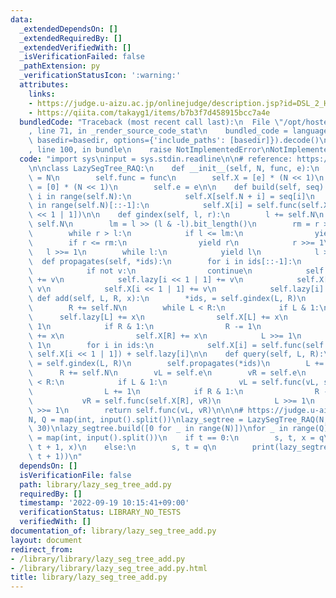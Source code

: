 ```yaml
---
data:
  _extendedDependsOn: []
  _extendedRequiredBy: []
  _extendedVerifiedWith: []
  _isVerificationFailed: false
  _pathExtension: py
  _verificationStatusIcon: ':warning:'
  attributes:
    links:
    - https://judge.u-aizu.ac.jp/onlinejudge/description.jsp?id=DSL_2_H
    - https://qiita.com/takayg1/items/b7b3f7d458915bcc7a4e
  bundledCode: "Traceback (most recent call last):\n  File \"/opt/hostedtoolcache/PyPy/3.7.13/x64/site-packages/onlinejudge_verify/documentation/build.py\"\
    , line 71, in _render_source_code_stat\n    bundled_code = language.bundle(stat.path,\
    \ basedir=basedir, options={'include_paths': [basedir]}).decode()\n  File \"/opt/hostedtoolcache/PyPy/3.7.13/x64/site-packages/onlinejudge_verify/languages/python.py\"\
    , line 100, in bundle\n    raise NotImplementedError\nNotImplementedError\n"
  code: "import sys\ninput = sys.stdin.readline\n\n# reference: https://qiita.com/takayg1/items/b7b3f7d458915bcc7a4e\n\
    \n\nclass LazySegTree_RAQ:\n    def __init__(self, N, func, e):\n        self.N\
    \ = N\n        self.func = func\n        self.X = [e] * (N << 1)\n        self.lazy\
    \ = [0] * (N << 1)\n        self.e = e\n\n    def build(self, seq):\n        for\
    \ i in range(self.N):\n            self.X[self.N + i] = seq[i]\n        for i\
    \ in range(self.N)[::-1]:\n            self.X[i] = self.func(self.X[i << 1], self.X[i\
    \ << 1 | 1])\n\n    def gindex(self, l, r):\n        l += self.N\n        r +=\
    \ self.N\n        lm = l >> (l & -l).bit_length()\n        rm = r >> (r & -r).bit_length()\n\
    \        while r > l:\n            if l <= lm:\n                yield l\n    \
    \        if r <= rm:\n                yield r\n            r >>= 1\n         \
    \   l >>= 1\n        while l:\n            yield l\n            l >>= 1\n\n  \
    \  def propagates(self, *ids):\n        for i in ids[::-1]:\n            v = self.lazy[i]\n\
    \            if not v:\n                continue\n            self.lazy[i << 1]\
    \ += v\n            self.lazy[i << 1 | 1] += v\n            self.X[i << 1] +=\
    \ v\n            self.X[i << 1 | 1] += v\n            self.lazy[i] = 0\n\n   \
    \ def add(self, L, R, x):\n        *ids, = self.gindex(L, R)\n        L += self.N\n\
    \        R += self.N\n        while L < R:\n            if L & 1:\n          \
    \      self.lazy[L] += x\n                self.X[L] += x\n                L +=\
    \ 1\n            if R & 1:\n                R -= 1\n                self.lazy[R]\
    \ += x\n                self.X[R] += x\n            L >>= 1\n            R >>=\
    \ 1\n        for i in ids:\n            self.X[i] = self.func(self.X[i << 1],\
    \ self.X[i << 1 | 1]) + self.lazy[i]\n\n    def query(self, L, R):\n        *ids,\
    \ = self.gindex(L, R)\n        self.propagates(*ids)\n        L += self.N\n  \
    \      R += self.N\n        vL = self.e\n        vR = self.e\n        while L\
    \ < R:\n            if L & 1:\n                vL = self.func(vL, self.X[L])\n\
    \                L += 1\n            if R & 1:\n                R -= 1\n     \
    \           vR = self.func(self.X[R], vR)\n            L >>= 1\n            R\
    \ >>= 1\n        return self.func(vL, vR)\n\n\n# https://judge.u-aizu.ac.jp/onlinejudge/description.jsp?id=DSL_2_H\n\
    N, Q = map(int, input().split())\nlazy_segtree = LazySegTree_RAQ(N, min, 1 <<\
    \ 30)\nlazy_segtree.build([0 for _ in range(N)])\nfor _ in range(Q):\n    t, *q\
    \ = map(int, input().split())\n    if t == 0:\n        s, t, x = q\n        lazy_segtree.add(s,\
    \ t + 1, x)\n    else:\n        s, t = q\n        print(lazy_segtree.query(s,\
    \ t + 1))\n"
  dependsOn: []
  isVerificationFile: false
  path: library/lazy_seg_tree_add.py
  requiredBy: []
  timestamp: '2022-09-19 10:15:41+09:00'
  verificationStatus: LIBRARY_NO_TESTS
  verifiedWith: []
documentation_of: library/lazy_seg_tree_add.py
layout: document
redirect_from:
- /library/library/lazy_seg_tree_add.py
- /library/library/lazy_seg_tree_add.py.html
title: library/lazy_seg_tree_add.py
---
```

